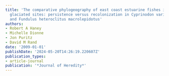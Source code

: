 ```yaml
---
title: 'The comparative phylogeography of east coast estuarine fishes in formerly
  glaciated sites: persistence versus recolonization in Cyprinodon variegatus ovinus
  and Fundulus heteroclitus macrolepidotus'
authors:
- Robert A Haney
- Michelle Dionne
- Jon Puritz
- David M Rand
date: '2009-01-01'
publishDate: '2024-05-20T14:26:19.220607Z'
publication_types:
- article-journal
publication: '*Journal of Heredity*'
---
```

